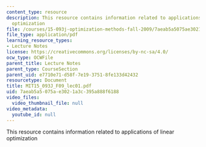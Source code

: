 ```yaml
---
content_type: resource
description: This resource contains information related to applications of linear
  optimization
file: /courses/15-093j-optimization-methods-fall-2009/7aeab5a5075ae3021a3c395a888f6188_MIT15_093J_F09_lec01.pdf
file_type: application/pdf
learning_resource_types:
- Lecture Notes
license: https://creativecommons.org/licenses/by-nc-sa/4.0/
ocw_type: OCWFile
parent_title: Lecture Notes
parent_type: CourseSection
parent_uid: e7710e71-d58f-7e19-3751-8fe133d42432
resourcetype: Document
title: MIT15_093J_F09_lec01.pdf
uid: 7aeab5a5-075a-e302-1a3c-395a888f6188
video_files:
  video_thumbnail_file: null
video_metadata:
  youtube_id: null
---
```

This resource contains information related to applications of linear optimization